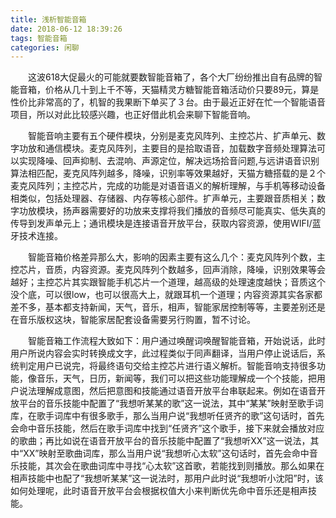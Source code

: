 ```yaml
---
title: 浅析智能音箱
date: 2018-06-12 18:39:26
tags: 智能音箱
categories: 闲聊
---
```

&emsp;&emsp;这波618大促最火的可能就要数智能音箱了，各个大厂纷纷推出自有品牌的智能音箱，价格从几十到上千不等，天猫精灵方糖智能音箱活动价只要89元，算是性价比非常高的了，机智的我果断下单买了３台。由于最近正好在忙一个智能语音项目，所以对此比较感兴趣，也正好借此机会来聊下智能音响。  
<!-- more -->  

&emsp;&emsp;智能音响主要有五个硬件模块，分别是麦克风阵列、主控芯片、扩声单元、数字功放和通信模块。麦克风阵列，主要目的是拾取语音，加载数字音频处理算法可以实现降噪、回声抑制、去混响、声源定位，解决远场拾音问题,与远讲语音识别算法相匹配，麦克风阵列越多，降噪，识别率等效果越好，天猫方糖搭载的是２个麦克风阵列；主控芯片，完成的功能是对语音语义的解析理解，与手机等移动设备相类似，包括处理器、存储器、内存等核心部件。扩声单元，主要跟音质相关；数字功放模块，扬声器需要好的功放来支撑将我们播放的音频尽可能真实、低失真的传导到发声单元上；通讯模块是连接语音开放平台，获取内容资源，使用WIFI/蓝牙技术连接。  

&emsp;&emsp;智能音箱价格差异那么大，影响的因素主要有这么几个：麦克风阵列个数，主控芯片，音质，内容资源。麦克风阵列个数越多，回声消除，降噪，识别效果等会越好；主控芯片其实跟智能手机芯片一个道理，越高级的处理速度越快；音质这个没个底，可以很low，也可以很高大上，就跟耳机一个道理；内容资源其实各家都差不多，基本都支持新闻，天气，音乐，相声，智能家居控制等等，主要差别还是在音乐版权这块，智能家居配套设备需要另行购置，暂不讨论。  

&emsp;&emsp;智能音箱工作流程大致如下：用户通过唤醒词唤醒智能音箱，开始说话，此时用户所说内容会实时转换成文字，此过程类似于同声翻译，当用户停止说话后，系统判定用户已说完，将最终语句交给主控芯片进行语义解析。智能音响支持很多功能，像音乐，天气，日历，新闻等，我们可以把这些功能理解成一个个技能，把用户说法理解成意图，然后把意图和技能通过语音开放平台串联起来。例如在语音开放平台的音乐技能中配置了“我想听某某的歌”这一说法，其中“某某”映射至歌手词库，在歌手词库中有很多歌手，那么当用户说“我想听任贤齐的歌”这句话时，首先会命中音乐技能，然后在歌手词库中找到“任贤齐”这个歌手，接下来就会播放对应的歌曲；再比如说在语音开放平台的音乐技能中配置了“我想听XX”这一说法，其中“XX”映射至歌曲词库，那么当用户说“我想听心太软”这句话时，首先会命中音乐技能，其次会在歌曲词库中寻找“心太软”这首歌，若能找到则播放。那么如果在相声技能中也配了“我想听某某”这一说法时，那用户此时说“我想听小沈阳”时，该如何处理呢，此时语音开放平台会根据权值大小来判断优先命中音乐还是相声技能。
